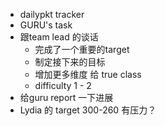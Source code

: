 - dailypkt tracker
- GURU's task
- 跟team lead 的谈话
	- 完成了一个重要的target
	- 制定接下来的目标
	- 增加更多维度 给 true class
	- difficulty 1 - 2
- 给guru report 一下进展
- Lydia 的 target 300-260  有压力？